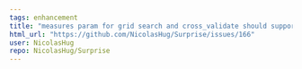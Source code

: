 ```yaml
---
tags: enhancement
title: "measures param for grid search and cross_validate should support callables"
html_url: "https://github.com/NicolasHug/Surprise/issues/166"
user: NicolasHug
repo: NicolasHug/Surprise
---
```


